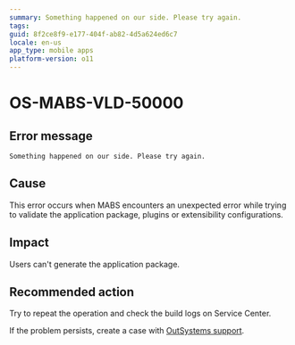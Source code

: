 ```yaml
---
summary: Something happened on our side. Please try again.
tags:
guid: 8f2ce8f9-e177-404f-ab82-4d5a624ed6c7
locale: en-us
app_type: mobile apps
platform-version: o11
---
```


# OS-MABS-VLD-50000

## Error message

`Something happened on our side. Please try again.`

## Cause

This error occurs when MABS encounters an unexpected error while trying to validate the application package, plugins or extensibility configurations.

## Impact

Users can't generate the application package.

## Recommended action

Try to repeat the operation and check the build logs on Service Center.

If the problem persists, create a case with [OutSystems support](https://www.outsystems.com/support/portal/open-support-case?ErrorCode=OS-MABS-VLD-50000).
